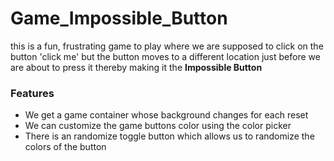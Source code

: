 # Game_Impossible_Button

 this is a fun, frustrating game to play where we are supposed to click on the button 'click me'  but the button moves to a different location just before we are about to press it thereby making it the <b>Impossible Button</b>
 
 
 ### Features
 * We get a game container whose background changes for each reset
 * We can customize the game buttons color using the color picker
 * There is an randomize toggle button which allows us to randomize the colors of the button
